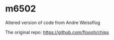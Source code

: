 # m6502

Altered version of code from Andre Weissflog

The original repo: https://github.com/floooh/chips


